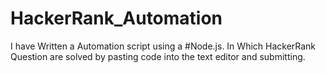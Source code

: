 # HackerRank_Automation
I have Written a Automation script using a #Node.js. In Which HackerRank Question are solved by pasting code into the text editor and submitting.
